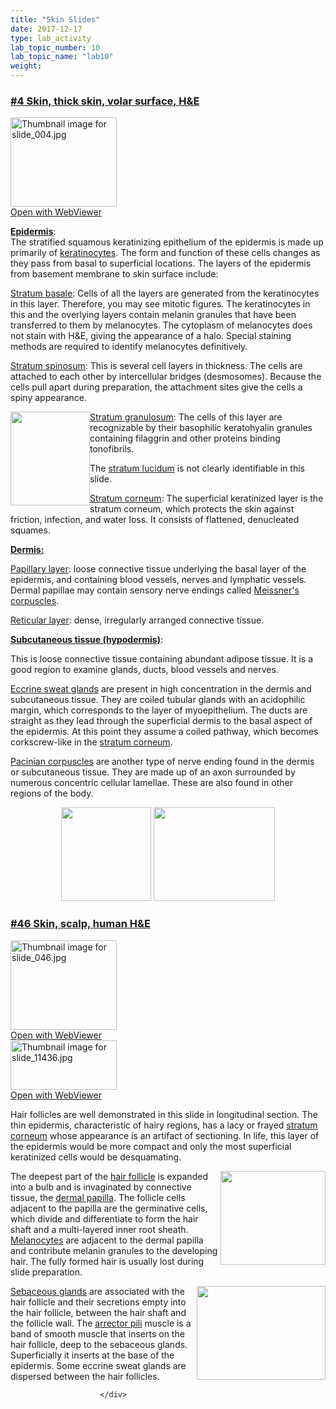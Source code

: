 ```yaml
---
title: "Skin Slides"
date: 2017-12-17
type: lab_activity
lab_topic_number: 10
lab_topic_name: "lab10"
weight: 
---
```

<div class="entrybody">
						<h3><u><b>#4 Skin, thick skin, volar surface, <span class="caps">H&amp;E</span></b></u></h3>

<div class="thumbnail"> <a href="http://virtualslides.cumc.columbia.edu/04.svs/view.apml?" target="_blank"><img alt="Thumbnail image for slide_004.jpg" src="http://histologylab.ccnmtl.columbia.edu/assets/images/slide_004-thumb-170x143-1404.jpg" width="170" height="143" class="mt-image-left"></a><br><a href="http://virtualslides.cumc.columbia.edu/04.svs/view.apml?" target="_blank">Open with WebViewer</a> </div>

<p><u><b>Epidermis</b></u>: <br>
The stratified squamous keratinizing epithelium of the epidermis is made up primarily of <u>keratinocytes</u>.  The form and function of these cells changes as they pass from basal to superficial locations. The layers of the epidermis from basement membrane to skin surface include:</p>

<p><u>Stratum basale</u>: Cells of all the layers are generated from the keratinocytes in this layer.  Therefore, you may see mitotic figures. The keratinocytes in this and the overlying layers contain melanin granules that have been transferred to them by melanocytes. The cytoplasm of melanocytes does not stain with <span class="caps">H&amp;E, </span>giving the appearance of a halo. Special staining methods are required to identify melanocytes definitively. </p>

<p><u>Stratum spinosum</u>: This is several cell layers in thickness.  The cells are attached to each other by intercellular bridges (desmosomes).  Because the cells pull apart during preparation, the attachment sites give the cells a spiny appearance.</p>

<p><img src="http://histologylab.ccnmtl.columbia.edu/assets/images/4%20skin%20-%20epidermal%20layers.jpg" style="width:127px; height:150px; float:left;"><u>Stratum granulosum</u>: The cells of this layer are recognizable by their basophilic keratohyalin granules containing filaggrin and other proteins binding tonofibrils.</p>

<p>The <u>stratum lucidum</u> is not clearly identifiable in this slide.</p>

<p><u>Stratum corneum</u>: The superficial keratinized layer is the stratum corneum, which protects the skin against friction, infection, and water loss. It consists of flattened, denucleated squames.</p>

<p><u><b>Dermis:</b> </u></p>

<p><u>Papillary layer</u>:  loose connective tissue underlying the basal layer of the epidermis, and containing blood vessels, nerves and lymphatic vessels.  Dermal papillae may contain sensory nerve endings called <u>Meissner's corpuscles</u>. </p>

<p><u>Reticular layer</u>:  dense, irregularly arranged connective tissue.</p>

<p><u><b>Subcutaneous tissue (hypodermis)</b></u>:  </p>

<p>This is loose connective tissue containing abundant adipose tissue.  It is a good region to examine glands, ducts, blood vessels and nerves.</p>

<p><u>Eccrine sweat glands</u> are present in high concentration in the dermis and subcutaneous tissue. They are coiled tubular glands with an acidophilic margin, which corresponds to the layer of myoepithelium. The ducts are straight as they lead through the superficial dermis to the basal aspect of the epidermis.  At this point they assume a coiled pathway, which becomes corkscrew-like in the <u>stratum corneum</u>.</p>

<p><u>Pacinian corpuscles</u> are another type of nerve ending found in the dermis or subcutaneous tissue. They are made up of an axon surrounded by numerous concentric cellular lamellae.  These are also found in other regions of the body.</p>

<div style="text-align: center;"><img src="http://histologylab.ccnmtl.columbia.edu/assets/images/4%20skin%20-%20meissners%20corpuscle.jpg" style="width:144px; height:150px;">    <img src="http://histologylab.ccnmtl.columbia.edu/assets/images/4%20skin%20-%20eccrine%20gland.jpg" style="width:194px; height:150px;"></div>

<h3><u><b>#46 Skin, scalp, human <span class="caps">H&amp;E</span></b></u></h3>

<div class="thumbnail"> <a href="http://virtualslides.cumc.columbia.edu/46.svs/view.apml?" target="_blank"><img alt="Thumbnail image for slide_046.jpg" src="http://histologylab.ccnmtl.columbia.edu/assets/images/slide_046-thumb-170x143-1491.jpg" width="170" height="143" class="mt-image-left"></a><br><a href="http://virtualslides.cumc.columbia.edu/46.svs/view.apml?" target="_blank">Open with WebViewer</a> </div>
<div class="thumbnail" style="clear:both;"> <a href="http://virtualslides.cumc.columbia.edu/11436.svs/view.apml?" target="_blank"><img alt="Thumbnail image for slide_11436.jpg" src="http://histologylab.ccnmtl.columbia.edu/assets/images/slide_11436-thumb-170x79-2167.jpg" width="170" height="79" class="mt-image-left"></a><br><a href="http://virtualslides.cumc.columbia.edu/11436.svs/view.apml?" target="_blank">Open with WebViewer</a> </div>

<p>Hair follicles are well demonstrated in this slide in longitudinal section.  The thin epidermis, characteristic of hairy regions, has a lacy or frayed <u>stratum corneum</u> whose appearance is an artifact of sectioning.  In life, this layer of the epidermis would be more compact and only the most superficial keratinized cells would be desquamating.</p>

<p><img src="http://histologylab.ccnmtl.columbia.edu/assets/images/46%20skin%20-%20follicle%20bulb.jpg" style="width:168px; height:150px; float:right;">The deepest part of the <u>hair follicle</u> is expanded into a bulb and is invaginated by connective tissue, the <u>dermal papilla</u>.  The follicle cells adjacent to the papilla are the germinative cells, which divide and differentiate to form the hair shaft and a multi-layered inner root sheath.  <u>Melanocytes</u> are adjacent to the dermal papilla and contribute melanin granules to the developing hair. The fully formed hair is usually lost during slide preparation.</p>

<p><img src="http://histologylab.ccnmtl.columbia.edu/assets/images/46%20skin%20-%20sebateous%20gland%20and%20arrector%20pili.jpg" style="width:206px; height:150px; float:right;"><u>Sebaceous glands</u> are associated with the hair follicle and their secretions empty into the hair follicle, between the hair shaft and the follicle wall.  The <u>arrector pili</u> muscle is a band of smooth muscle that inserts on the hair follicle, deep to the sebaceous glands.  Superficially it inserts at the base of the epidermis.  Some eccrine sweat glands are dispersed between the hair follicles.</p>
						
						
						</div>